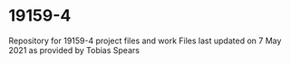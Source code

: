 # 19159-4
Repository for 19159-4 project files and work
Files last updated on 7 May 2021 as provided by Tobias Spears
